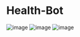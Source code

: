 # Health-Bot


![image](https://user-images.githubusercontent.com/66308480/148911391-cc30b92c-1de6-466c-8213-c3a43967fdda.png)
![image](https://user-images.githubusercontent.com/66308480/148911440-48a2152f-221b-4aec-a074-0cfae9c89d6c.png)
![image](https://user-images.githubusercontent.com/66308480/148911563-d6457eed-cd9a-4678-89cc-81616dbd2513.png)
